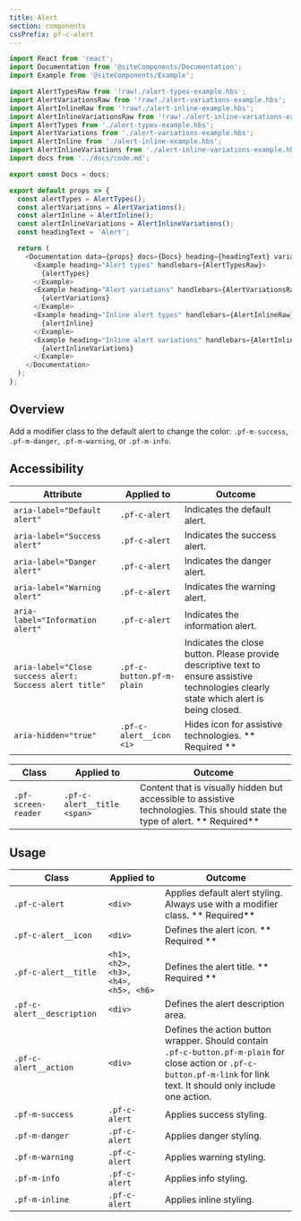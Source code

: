 ```yaml
---
title: Alert
section: components
cssPrefix: pf-c-alert
---
```

```js
import React from 'react';
import Documentation from '@siteComponents/Documentation';
import Example from '@siteComponents/Example';

import AlertTypesRaw from '!raw!./alert-types-example.hbs';
import AlertVariationsRaw from '!raw!./alert-variations-example.hbs';
import AlertInlineRaw from '!raw!./alert-inline-example.hbs';
import AlertInlineVariationsRaw from '!raw!./alert-inline-variations-example.hbs';
import AlertTypes from './alert-types-example.hbs';
import AlertVariations from './alert-variations-example.hbs';
import AlertInline from './alert-inline-example.hbs';
import AlertInlineVariations from './alert-inline-variations-example.hbs';
import docs from '../docs/code.md';

export const Docs = docs;

export default props => {
  const alertTypes = AlertTypes();
  const alertVariations = AlertVariations();
  const alertInline = AlertInline();
  const alertInlineVariations = AlertInlineVariations();
  const headingText = 'Alert';

  return (
    <Documentation data={props} docs={Docs} heading={headingText} variablesRoot={variablesRoot}>
      <Example heading="Alert types" handlebars={AlertTypesRaw}>
        {alertTypes}
      </Example>
      <Example heading="Alert variations" handlebars={AlertVariationsRaw}>
        {alertVariations}
      </Example>
      <Example heading="Inline alert types" handlebars={AlertInlineRaw}>
        {alertInline}
      </Example>
      <Example heading="Inline alert variations" handlebars={AlertInlineVariationsRaw}>
        {alertInlineVariations}
      </Example>
    </Documentation>
  );
};
```

## Overview

Add a modifier class to the default alert to change the color: `.pf-m-success`, `.pf-m-danger`, `.pf-m-warning`, or `.pf-m-info`.

## Accessibility

| Attribute | Applied to | Outcome |
| -- | -- | -- |
| `aria-label="Default alert"` | `.pf-c-alert` |  Indicates the default alert. |
| `aria-label="Success alert"` | `.pf-c-alert` |  Indicates the success alert. |
| `aria-label="Danger alert"` | `.pf-c-alert` |  Indicates the danger alert. |
| `aria-label="Warning alert"` | `.pf-c-alert` |  Indicates the warning alert. |
| `aria-label="Information alert"` | `.pf-c-alert` |  Indicates the information alert. |
| `aria-label="Close success alert: Success alert title"` | `.pf-c-button.pf-m-plain` | Indicates the close button. Please provide descriptive text to ensure assistive technologies clearly state which alert is being closed.|
| `aria-hidden="true"` | `.pf-c-alert__icon <i>` |  Hides icon for assistive technologies. ** Required **|

| Class | Applied to | Outcome |
| -- | -- | -- |
| `.pf-screen-reader` | `.pf-c-alert__title <span>` | Content that is visually hidden but accessible to assistive technologies. This should state the type of alert.  ** Required**|

## Usage

| Class | Applied to | Outcome |
| -- | -- | -- |
| `.pf-c-alert` | `<div>` |  Applies default alert styling. Always use with a modifier class. ** Required**|
| `.pf-c-alert__icon` | `<div>` |  	Defines the alert icon. ** Required **|
| `.pf-c-alert__title` | `<h1>, <h2>, <h3>, <h4>, <h5>, <h6>` |  Defines the alert title. ** Required **|
| `.pf-c-alert__description` | `<div>` |  Defines the alert description area. |
| `.pf-c-alert__action` | `<div>` |  Defines the action button wrapper. Should contain `.pf-c-button.pf-m-plain` for close action or `.pf-c-button.pf-m-link` for link text. It should only include one action. |
| `.pf-m-success` | `.pf-c-alert` |  Applies success styling. |
| `.pf-m-danger` | `.pf-c-alert` |  Applies danger styling. |
| `.pf-m-warning` | `.pf-c-alert` |  Applies warning styling. |
| `.pf-m-info` | `.pf-c-alert` |  Applies info styling. |
| `.pf-m-inline` | `.pf-c-alert` |  Applies inline styling. |
